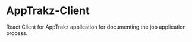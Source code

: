 # AppTrakz-Client
React Client for AppTrakz application for documenting the job application process.
